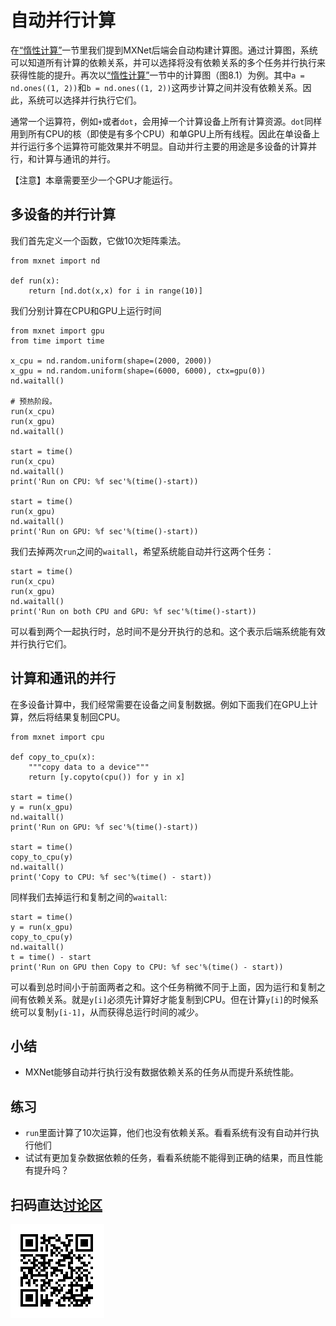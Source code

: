 # 自动并行计算

在[“惰性计算”](./lazy-evaluation.md)一节里我们提到MXNet后端会自动构建计算图。通过计算图，系统可以知道所有计算的依赖关系，并可以选择将没有依赖关系的多个任务并行执行来获得性能的提升。再次以[“惰性计算”](./lazy-evaluation.md)一节中的计算图（图8.1）为例。其中`a = nd.ones((1, 2))`和`b = nd.ones((1, 2))`这两步计算之间并没有依赖关系。因此，系统可以选择并行执行它们。


通常一个运算符，例如`+`或者`dot`，会用掉一个计算设备上所有计算资源。`dot`同样用到所有CPU的核（即使是有多个CPU）和单GPU上所有线程。因此在单设备上并行运行多个运算符可能效果并不明显。自动并行主要的用途是多设备的计算并行，和计算与通讯的并行。

【注意】本章需要至少一个GPU才能运行。

## 多设备的并行计算

我们首先定义一个函数，它做10次矩阵乘法。

```{.python .input}
from mxnet import nd

def run(x):
    return [nd.dot(x,x) for i in range(10)]
```

我们分别计算在CPU和GPU上运行时间

```{.python .input}
from mxnet import gpu
from time import time

x_cpu = nd.random.uniform(shape=(2000, 2000))
x_gpu = nd.random.uniform(shape=(6000, 6000), ctx=gpu(0))
nd.waitall()

# 预热阶段。
run(x_cpu)
run(x_gpu)
nd.waitall()

start = time()
run(x_cpu)
nd.waitall()
print('Run on CPU: %f sec'%(time()-start))

start = time()
run(x_gpu)
nd.waitall()
print('Run on GPU: %f sec'%(time()-start))
```

我们去掉两次`run`之间的`waitall`，希望系统能自动并行这两个任务：

```{.python .input}
start = time()
run(x_cpu)
run(x_gpu)
nd.waitall()
print('Run on both CPU and GPU: %f sec'%(time()-start))
```

可以看到两个一起执行时，总时间不是分开执行的总和。这个表示后端系统能有效并行执行它们。

## 计算和通讯的并行

在多设备计算中，我们经常需要在设备之间复制数据。例如下面我们在GPU上计算，然后将结果复制回CPU。

```{.python .input}
from mxnet import cpu

def copy_to_cpu(x):
    """copy data to a device"""
    return [y.copyto(cpu()) for y in x]

start = time()
y = run(x_gpu)
nd.waitall()
print('Run on GPU: %f sec'%(time()-start))

start = time()
copy_to_cpu(y)
nd.waitall()
print('Copy to CPU: %f sec'%(time() - start))
```

同样我们去掉运行和复制之间的`waitall`:

```{.python .input}
start = time()
y = run(x_gpu)
copy_to_cpu(y)
nd.waitall()
t = time() - start
print('Run on GPU then Copy to CPU: %f sec'%(time() - start))
```

可以看到总时间小于前面两者之和。这个任务稍微不同于上面，因为运行和复制之间有依赖关系。就是`y[i]`必须先计算好才能复制到CPU。但在计算`y[i]`的时候系统可以复制`y[i-1]`，从而获得总运行时间的减少。

## 小结

* MXNet能够自动并行执行没有数据依赖关系的任务从而提升系统性能。

## 练习

* `run`里面计算了10次运算，他们也没有依赖关系。看看系统有没有自动并行执行他们
* 试试有更加复杂数据依赖的任务，看看系统能不能得到正确的结果，而且性能有提升吗？

## 扫码直达[讨论区](https://discuss.gluon.ai/t/topic/1883)

![](../img/qr_auto-parallelism.svg)
